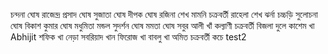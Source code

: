 চন্দনা ঘোষ 
রাজেন্দ্র প্রসাদ ঘোষ 
সুজাতা ঘোষ
দীপক ঘোষ
রজিনা শেখ
মামনি চক্রবর্তী
রাহেলা শেখ
ঝর্না চচ্চড়ি
সুলোচনা ঘোষ
বিকাশ কুমার ঘোষ
মধুমিতা মন্ডল
সুদর্শন ঘোষ
মমতা ঘোষ
সবুর আলী খাঁ
কল্যাণী চক্রবর্তী
বিজলা দুলে
কাশেম খা 
Abhijit
শফিক খা
নেড়া
সবরিয়াদ খান
ফিরোজ খা
বাবলু খা
অমিত চক্রবর্তী
কচে
test2